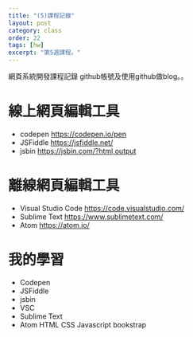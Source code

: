 ```yaml
---
title: "(5)課程記錄"
layout: post
category: class
order: 22
tags: [hw]
excerpt: "第5週課程。"
---
```

網頁系統開發課程記錄
github帳號及使用github做blog。。

# 線上網頁編輯工具

- codepen https://codepen.io/pen
- JSFiddle https://jsfiddle.net/
- jsbin https://jsbin.com/?html,output

# 離線網頁編輯工具

- Visual Studio Code https://code.visualstudio.com/
- Sublime Text https://www.sublimetext.com/
- Atom https://atom.io/

# 我的學習

- Codepen
- JSFiddle 
- jsbin 
- VSC 
- Sublime Text 
- Atom
HTML CSS Javascript bookstrap


[1]: https://github.com/        "GitHub"
[2]: https://pages.github.com/  "GitHub Pages"
[3]: https://jekyllrb.com/      "Jekyll"
[4]: http://markdown.tw         "Markdown文件"
[5]: http://dillinger.io/       "Dillinger"








